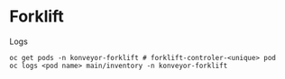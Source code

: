 # Forklift

Logs
```
oc get pods -n konveyor-forklift # forklift-controler-<unique> pod
oc logs <pod name> main/inventory -n konveyor-forklift
```

